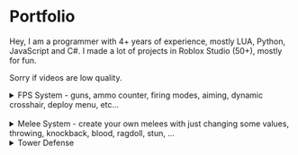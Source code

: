 # Portfolio
Hey, I am a programmer with 4+ years of experience, mostly LUA, Python, JavaScript and C#.
I made a lot of projects in Roblox Studio (50+), mostly for fun.

Sorry if videos are low quality.

<details>
  <summary> FPS System - guns, ammo counter, firing modes, aiming, dynamic crosshair, deploy menu, etc...</summary>
  <br>
  <a href="https://youtu.be/qwkyW7Lig4U" onclick="window.open('https://youtu.be/qwkyW7Lig4U', '_self');">

  https://youtu.be/qwkyW7Lig4U

</a>
  
</details>

<br>

<details>
  <summary>Melee System - create your own melees with just changing some values, throwing, knockback, blood, ragdoll, stun, ...</summary>
  <br>
  https://streamable.com/m5d2cu
</details>

<details>
  <summary>Tower Defense</summary>
  <br>
https://streamable.com/ebx0r9
</details>
